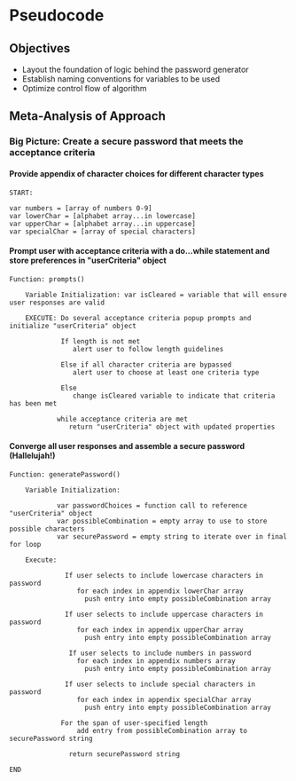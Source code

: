 # Pseudocode

## Objectives
- Layout the foundation of logic behind the password generator
- Establish naming conventions for variables to be used
- Optimize control flow of algorithm

## Meta-Analysis of Approach 

### Big Picture: Create a secure password that meets the acceptance criteria 

#### Provide appendix of character choices for different character types

```
START:

var numbers = [array of numbers 0-9]
var lowerChar = [alphabet array...in lowercase]
var upperChar = [alphabet array...in uppercase]
var specialChar = [array of special characters]

```

#### Prompt user with acceptance criteria with a do...while statement and store preferences in "userCriteria" object

```
Function: prompts() 

    Variable Initialization: var isCleared = variable that will ensure user responses are valid

    EXECUTE: Do several acceptance criteria popup prompts and initialize "userCriteria" object 
                
             If length is not met 
                alert user to follow length guidelines

             Else if all character criteria are bypassed
                alert user to choose at least one criteria type

             Else 
                change isCleared variable to indicate that criteria has been met

            while acceptance criteria are met 
               return "userCriteria" object with updated properties
```

#### Converge all user responses and assemble a secure password (Hallelujah!)

```
Function: generatePassword()

    Variable Initialization: 
    
            var passwordChoices = function call to reference "userCriteria" object 
            var possibleCombination = empty array to use to store possible characters 
            var securePassword = empty string to iterate over in final for loop

    Execute:  

              If user selects to include lowercase characters in password
                 for each index in appendix lowerChar array
                   push entry into empty possibleCombination array

              If user selects to include uppercase characters in password
                 for each index in appendix upperChar array
                   push entry into empty possibleCombination array

               If user selects to include numbers in password
                 for each index in appendix numbers array
                   push entry into empty possibleCombination array

              If user selects to include special characters in password
                 for each index in appendix specialChar array
                   push entry into empty possibleCombination array

             For the span of user-specified length 
                 add entry from possibleCombination array to securePassword string

               return securePassword string

END
```     




            






